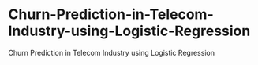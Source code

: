 # Churn-Prediction-in-Telecom-Industry-using-Logistic-Regression
Churn Prediction in Telecom Industry using Logistic Regression

